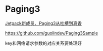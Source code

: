 # Paging3

[Jetpack新成员，Paging3从吐槽到真香](https://juejin.cn/post/6944675197056188430)

https://github.com/guolindev/Paging3Sample

key和网络请求参数的对应关系要处理好